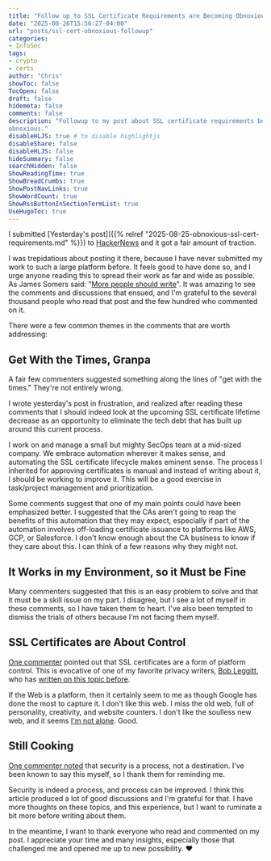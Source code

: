 ```yaml
---
title: "Follow up to SSL Certificate Requirements are Becoming Obnoxious"
date: "2025-08-26T15:56:27-04:00"
url: "posts/ssl-cert-obnoxious-followup"
categories:
- InfoSec
tags:
- crypto
- certs
author: "Chris"
showToc: false
TocOpen: false
draft: false
hidemeta: false
comments: false
description: "Followup to my post about SSL certificate requirements becoming
obnoxious."
disableHLJS: true # to disable highlightjs
disableShare: false
disableHLJS: false
hideSummary: false
searchHidden: false
ShowReadingTime: true
ShowBreadCrumbs: true
ShowPostNavLinks: true
ShowWordCount: true
ShowRssButtonInSectionTermList: true
UseHugoToc: true
---
```

I submitted [Yesterday's post]({{% relref
"2025-08-25-obnoxious-ssl-cert-requirements.md" %}}) to
[HackerNews](https://news.ycombinator.com/item?id=45025835) and it got a fair
amount of traction.

I was trepidatious about posting it there, because I have never submitted my
work to such a large platform before. It feels good to have done so, and I urge
anyone reading this to spread their work as far and wide as possible. As James
Somers said: "[More people should
write](https://jsomers.net/blog/more-people-should-write)". It was amazing to
see the comments and discussions that ensued, and I'm grateful to the several
thousand people who read that post and the few hundred who commented on it.

There were a few common themes in the comments that are worth addressing:

## Get With the Times, Granpa

A fair few commenters suggested something along the lines of "get with the
times." They're not entirely wrong.

I wrote yesterday's post in frustration, and realized after reading these
comments that I should indeed look at the upcoming SSL certificate lifetime
decrease as an opportunity to eliminate the tech debt that has built up around
this current process.

I work on and manage a small but mighty SecOps team at a mid-sized company. We
embrace automation wherever it makes sense, and automating the SSL certificate
lifecycle makes eminent sense. The process I inherited for approving
certificates is manual and instead of writing about it, I should be working to
improve it. This will be a good exercise in task/project management and
prioritization.

Some comments suggest that one of my main points could have been emphasized
better. I suggested that the CAs aren't going to reap the benefits of this
automation that they may expect, especially if part of the automation involves
off-loading certificate issuance to platforms like AWS, GCP, or Salesforce.
I don't know enough about the CA business to know if they care about this. I can
think of a few reasons why they might not.

## It Works in my Environment, so it Must be Fine

Many commenters suggested that this is an easy problem to solve and that it must
be a skill issue on my part. I disagree, but I see a lot of myself in these
comments, so I have taken them to heart. I've also been tempted to dismiss the
trials of others because I'm not facing them myself.

## SSL Certificates are About Control

[One commenter](https://news.ycombinator.com/item?id=45026564) pointed out that
SSL certificates are a form of platform control. This is evocative of one of my
favorite privacy writers, [Bob Leggitt](https://backlit.neocities.org), who has
[written on this topic
before](https://backlit.neocities.org/weaponsing-the-non-commercial-web).

If the Web is a platform, then it certainly seem to me as though Google has done
the most to capture it. I don't like this web. I miss the old web, full of
personality, creativity, and website counters. I don't like the soulless new
web, and it seems [I'm not
alone](https://news.ycombinator.com/item?id=45026189). Good.

## Still Cooking

[One commenter noted](https://news.ycombinator.com/item?id=45026351) that
security is a process, not a destination. I've been known to say this myself, so
I thank them for reminding me.

Security is indeed a process, and process can be improved. I think this article
produced a lot of good discussions and I'm grateful for that. I have more
thoughts on these topics, and this experience, but I want to ruminate a bit more
before writing about them.

In the meantime, I want to thank everyone who read and commented on my post. I
appreciate your time and many insights, especially those that challenged me and
opened me up to new possibility. ❤️
